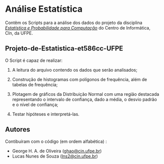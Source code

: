 Análise Estatística
===================

Contêm os Scripts para a análise dos dados do projeto da disciplina 
[*Estatística e Probabilidade para Computação*](www.cin.ufpe.br/~et586cc) do Centro de Informática, CIn, da UFPE.

Projeto-de-Estatistica-et586cc-UFPE
-----------------------------------

O Script é capaz de realizar:

  1. A leitura do arquivo contendo os dados que serão analisados;

  2. Construção de histogramas com polígonos de frequência, além de tabelas de frequência;

  3. Plotagem de gráficos da Distribuição Normal com uma região destacada representando o 
  intervalo de confiança, dado a média, o desvio padrão e o nível de confiança;

  5. Testar hipóteses e interpretá-las.

Autores
-------

Contibuíram com o código (em ordem alfabética) :
  - George H. A. de Oliveira (ghao@cin.ufpe.br)
  - Lucas Nunes de Souza (lns2@cin.ufpe.br)
